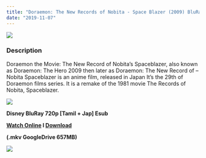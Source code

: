 ```yaml
---
title: "Doraemon: The New Records of Nobita - Space Blazer (2009) BluRay - 720p - Dual Aud [Tamil + Jap] - x264 - Esub - 650MB"
date: "2019-11-07"
---
```


[![](https://1.bp.blogspot.com/-0669UzWaG6M/XWk-YBrHsBI/AAAAAAAAAu4/7zYQqOEBH5EULNya-3Y1Tbx-iHFfLhoPgCLcBGAs/s1600/164233832-doraemon-wallpapers.jpg)](https://1.bp.blogspot.com/-0669UzWaG6M/XWk-YBrHsBI/AAAAAAAAAu4/7zYQqOEBH5EULNya-3Y1Tbx-iHFfLhoPgCLcBGAs/s1600/164233832-doraemon-wallpapers.jpg)

### Description

Doraemon the Movie: The New Record of Nobita’s Spaceblazer, also known as Doraemon: The Hero 2009 then later as Doraemon: The New Record of – Nobita Spaceblazer is an anime film, released in Japan It’s the 29th of Doraemon films series. It is a remake of the 1981 movie The Records of Nobita, Spaceblazer.

[![](https://1.bp.blogspot.com/-fai1ZuUwnbA/XIjy2aT4irI/AAAAAAAAANw/WFW0YRK47_8GLAt3pPBSzBk0GJA6Mk5fgCPcBGAYYCw/s1600/torrborder.gif)](https://1.bp.blogspot.com/-fai1ZuUwnbA/XIjy2aT4irI/AAAAAAAAANw/WFW0YRK47_8GLAt3pPBSzBk0GJA6Mk5fgCPcBGAYYCw/s1600/torrborder.gif)

**Disney BluRay 720p \[Tamil + Jap\] Esub**

**[Watch Online](https://toonnetworktamilvideos.blogspot.com/p/doraemon-new-records-of-nobita-space.html) I [Download](https://drive.google.com/file/d/1GHBZnBOd9CVf6cRVdsoPCwDQORq1OJ3u/view)**

**(.mkv GoogleDrive 657MB)**

[![](https://1.bp.blogspot.com/-fai1ZuUwnbA/XIjy2aT4irI/AAAAAAAAANw/WFW0YRK47_8GLAt3pPBSzBk0GJA6Mk5fgCPcBGAYYCw/s1600/torrborder.gif)](https://1.bp.blogspot.com/-fai1ZuUwnbA/XIjy2aT4irI/AAAAAAAAANw/WFW0YRK47_8GLAt3pPBSzBk0GJA6Mk5fgCPcBGAYYCw/s1600/torrborder.gif)
